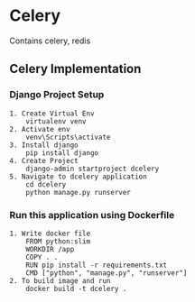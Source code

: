 # Celery
Contains celery, redis
## Celery Implementation
### Django Project Setup
    1. Create Virtual Env
        virtualenv venv
    2. Activate env
        venv\Scripts\activate
    3. Install django
        pip install django
    4. Create Project
        django-admin startproject dcelery
    5. Navigate to dcelery application
        cd dcelery
        python manage.py runserver
### Run this application using Dockerfile
    1. Write docker file
        FROM python:slim
        WORKDIR /app
        COPY . .
        RUN pip install -r requirements.txt
        CMD ["python", "manage.py", "runserver"]
    2. To build image and run
        docker build -t dcelery .
